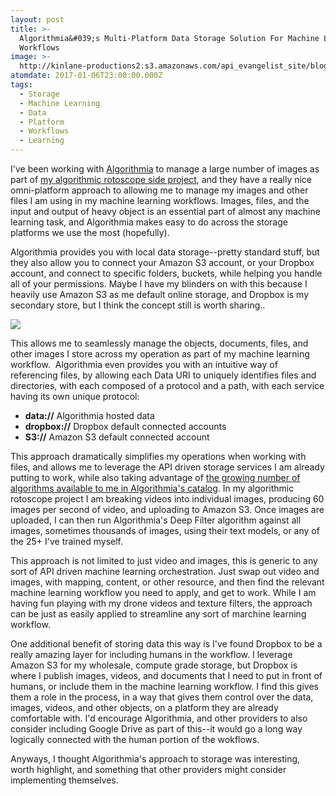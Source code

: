 ```yaml
---
layout: post
title: >-
  Algorithmia&#039;s Multi-Platform Data Storage Solution For Machine Learning
  Workflows
image: >-
  http://kinlane-productions2.s3.amazonaws.com/api_evangelist_site/blog/screen_shot_2017_01_06_at_11.14.26_am.png
atomdate: 2017-01-06T23:00:00.000Z
tags:
  - Storage
  - Machine Learning
  - Data
  - Platform
  - Workflows
  - Learning
---
```

I've been working with [Algorithmia](http://algorithmia.io) to manage a large number of images as part of [my algorithmic rotoscope side project](http://image.rotoscope.work/), and they have a really nice omni-platform approach to allowing me to manage my images and other files I am using in my machine learning workflows. Images, files, and the input and output of heavy object is an essential part of almost any machine learning task, and Algorithmia makes easy to do across the storage platforms we use the most (hopefully). 

Algorithmia provides you with local data storage--pretty standard stuff, but they also allow you to connect your Amazon S3 account, or your Dropbox account, and connect to specific folders, buckets, while helping you handle all of your permissions. Maybe I have my blinders on with this because I heavily use Amazon S3 as me default online storage, and Dropbox is my secondary store, but I think the concept still is worth sharing..

![](http://kinlane-productions2.s3.amazonaws.com/api_evangelist_site/blog/screen_shot_2017_01_06_at_11.14.26_am.png)

This allows me to seamlessly manage the objects, documents, files, and other images I store across my operation as part of my machine learning workflow.  Algorithmia even provides you with an intuitive way of referencing files, by allowing each Data URI to uniquely identifies files and directories, with each composed of a protocol and a path, with each service having its own unique protocol:

*   **data://** Algorithmia hosted data
*   **dropbox://** Dropbox default connected accounts
*   **S3://** Amazon S3 default connected account

This approach dramatically simplifies my operations when working with files, and allows me to leverage the API driven storage services I am already putting to work, while also taking advantage of [the growing number of algorithms available to me in Algorithmia's catalog](https://algorithmia.com/algorithms). In my algorithmic rotoscope project I am breaking videos into individual images, producing 60 images per second of video, and uploading to Amazon S3. Once images are uploaded, I can then run Algorithmia's Deep Filter algorithm against all images, sometimes thousands of images, using their text models, or any of the 25+ I've trained myself. 

This approach is not limited to just video and images, this is generic to any sort of API driven machine learning orchestration. Just swap out video and images, with mapping, content, or other resource, and then find the relevant machine learning workflow you need to apply, and get to work. While I am having fun playing with my drone videos and texture filters, the approach can be just as easily applied to streamline any sort of marchine learning workflow.

One additional benefit of storing data this way is I've found Dropbox to be a really amazing layer for including humans in the workflow. I leverage Amazon S3 for my wholesale, compute grade storage, but Dropbox is where I publish images, videos, and documents that I need to put in front of humans, or include them in the machine learning workflow. I find this gives them a role in the process, in a way that gives them control over the data, images, videos, and other objects, on a platform they are already comfortable with. I'd encourage Algorithmia, and other providers to also consider including Google Drive as part of this--it would go a long way logically connected with the human portion of the wokflows.

Anyways, I thought Algorithmia's approach to storage was interesting, worth highlight, and something that other providers might consider implementing themselves.